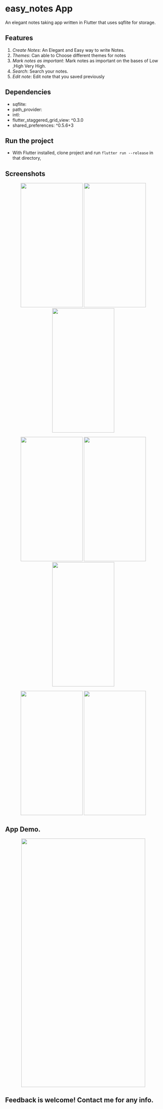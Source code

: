 # easy_notes App

An elegant notes taking app written in Flutter that uses sqflite for storage.

## Features
1. *Create Notes*: An Elegant and Easy way to write Notes.
2. *Themes*: Can able to Choose different themes for notes
3. *Mark notes as important*: Mark notes as important on the bases of Low  ,High Very High.
4. *Search*: Search your notes.
5. *Edit note*: Edit note that you saved previously

## Dependencies 
-  sqflite:
-  path_provider:
-  intl:
- flutter_staggered_grid_view: ^0.3.0
-  shared_preferences: ^0.5.6+3


## Run the project
- With Flutter installed, clone project and run `flutter run --release` in that directory,


## Screenshots

<p align ="middle">
<img src = "https://user-images.githubusercontent.com/47661086/89108367-78125f00-d455-11ea-9df8-491246acf17b.jpeg" width="200" height="400" /> 
<img src ="https://user-images.githubusercontent.com/47661086/89108473-75643980-d456-11ea-8991-b364a88a8a35.jpeg" width="200" height="400"/>
  <img src ="https://user-images.githubusercontent.com/47661086/89108715-3e8f2300-d458-11ea-8da0-45bdc4cdd0c8.jpeg" width="200" height="400"/>
</p>

<p align ="middle">
<img src="https://user-images.githubusercontent.com/47661086/89108740-7f873780-d458-11ea-842a-13733467bb25.jpeg" 
width="200" height="400" />
<img src="https://user-images.githubusercontent.com/47661086/89108925-63849580-d45a-11ea-9ab5-f342b4618e1a.jpeg" 
width="200" height="400" />
<img src="https://user-images.githubusercontent.com/47661086/89108958-a181b980-d45a-11ea-965c-1c2ef75c9fc3.jpeg" 
width="200" height="400" />  
 </p>
 
<p align ="middle">
<img src="https://user-images.githubusercontent.com/47661086/89108986-e0b00a80-d45a-11ea-9570-8c5f7e4c9e6b.jpeg" 
width="200" height="400" />
<img src="https://user-images.githubusercontent.com/47661086/89108989-e3aafb00-d45a-11ea-9ca1-cd22b767edd1.jpeg" 
width="200" height="400" />
</p>

## App Demo.

<p align ="middle">
<img src="https://user-images.githubusercontent.com/47661086/89109201-c7a85900-d45c-11ea-94e7-723f3c6b3411.gif" 
width="400" height="800" />
</p>  

## Feedback is welcome! Contact me for any info.
